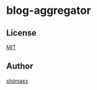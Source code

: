 # blog-aggregator

## License

[MIT](https://github.com/shiimaxx/blog-aggregator/blob/master/LICENSE)

## Author

[shiimaxx](https://github.com/shiimaxx)
